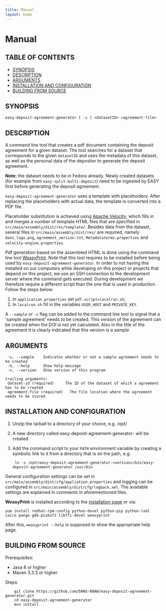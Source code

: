 ```yaml
---
title: Manual
layout: home
---
```


Manual
======

TABLE OF CONTENTS
-----------------

- [SYNOPSIS](#synopsis)
- [DESCRIPTION](#description)
- [ARGUMENTS](#arguments)
- [INSTALLATION AND CONFIGURATION](#installation-and-configuration)
- [BUILDING FROM SOURCE](#building-from-source)


SYNOPSIS
--------

    easy-deposit-agreement-generator [ -s ] <datasetID> <agreement-file>


DESCRIPTION
-----------

A command line tool that creates a pdf document containing the deposit agreement for a given dataset. The tool searches for a dataset that corresponds 
to the given `datasetID` and uses the metadata of this dataset, as well as the personal data of the depositor to generate the deposit agreement.

**Note:** the dataset needs to be in Fedora already. Newly created datasets (for example from `easy-split-multi-deposit`) need to be ingested 
by EASY first before generating the deposit agreement.

`easy-deposit-agreement-generator` uses a template with placeholders. After replacing the placeholders with actual data, the template is converted into a PDF file.

Placeholder substitution is achieved using [Apache Velocity](http://velocity.apache.org/), which fills in and merges a number of template HTML 
files that are specified in `src/main/assembly/dist/res/template/`. Besides data from the dataset, several files in `src/main/assembly/dist/res/` 
are required, namely `dans_logo.png`, `agreement_version.txt`, `Metadataterms.properties` and `velocity-engine.properties`.

Pdf generation based on the assembled HTML is done using the command line tool [WeasyPrint](http://weasyprint.org/). Note that this tool 
requires to be installed before being used by `easy-deposit-agreement-generator`. In order to not having this installed on our computers while developing 
on this project or projects that depend on this project, we use an SSH connection to the development server where the command gets executed. 
During development we therefore require a different script than the one that is used in production. Follow the steps below:

1. In `application.properties` set `pdf.script=localrun.sh`;
2. In `localrun.sh` fill in the variables `USER_HOST` and `PRIVATE_KEY`.

A `--sample` or `-s` flag can be added to the command line tool to signal that a 'sample agreement' needs to be created. This version of the agreement
can be created when the DOI is not yet calculated. Also in the title of the agreement it is clearly indicated that this version is a *sample*.

ARGUMENTS
---------

     -s, --sample    Indicates whether or not a sample agreement needs to be created
     -h, --help      Show help message
     -v, --version   Show version of this program
    
    trailing arguments:
     dataset-id (required)     The ID of the dataset of which a agreement has to be created
     agreement-file (required)   The file location where the agreement needs to be stored


INSTALLATION AND CONFIGURATION
------------------------------


1. Unzip the tarball to a directory of your choice, e.g. /opt/
2. A new directory called easy-deposit-agreement-generator-<version> will be created
3. Add the command script to your `PATH` environment variable by creating a symbolic link to it from a directory that is
   on the path, e.g. 
   
        ln -s /opt/easy-deposit-agreement-generator-<version>/bin/easy-deposit-agreement-generator /usr/bin



General configuration settings can be set in `src/main/assembly/dist/cfg/appliation.properties` and logging can be configured
in `src/main/assembly/dist/cfg/logback.xml`. The available settings are explained in comments in aforementioned files.


**WeasyPrint** is installed according to the [installation page](http://weasyprint.readthedocs.io/en/latest/install.html) or via:

```
yum install redhat-rpm-config python-devel python-pip python-lxml cairo pango gdk-pixbuf2 libffi-devel weasyprint
```

After this, `weasyprint --help` is supposed to show the appropriate help page.


BUILDING FROM SOURCE
--------------------

Prerequisites:

* Java 8 or higher
* Maven 3.3.3 or higher

Steps:

        git clone https://github.com/DANS-KNAW/easy-deposit-agreement-generator.git
        cd easy-deposit-agreement-generator
        mvn install
